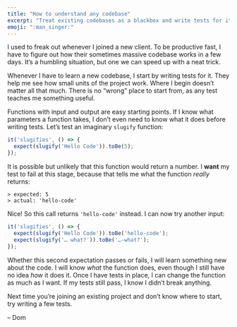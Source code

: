 ```yaml
---
title: "How to understand any codebase"
excerpt: "Treat existing codebases as a blackbox and write tests for it to understand its inner workings."
emoji: ":man_singer:"
---
```

I used to freak out whenever I joined a new client. To be productive fast, I have to figure out how their sometimes massive codebase works in a few days. It’s a humbling situation, but one we can speed up with a neat trick.

Whenever I have to learn a new codebase, I start by writing tests for it. They help me see how small units of the project work. Where I begin doesn’t matter all that much. There is no “wrong” place to start from, as any test teaches me something useful.

Functions with input and output are easy starting points. If I know what parameters a function takes, I don’t even need to know what it does before writing tests. Let’s test an imaginary `slugify` function:

```js
it('slugifies', () => {
  expect(slugify('Hello Code')).toBe(5);
});
```

It is possible but unlikely that this function would return a number. I **want** my test to fail at this stage, because that tells me what the function _really_ returns:

```
> expected: 5
> actual: 'hello-code'
```

Nice! So this call returns `'hello-code'` instead. I can now try another input:

```js
it('slugifies', () => {
  expect(slugify('Hello Code')).toBe('hello-code');
  expect(slugify('… what?')).toBe('…-what?');
});
```

Whether this second expectation passes or fails, I will learn something new about the code. I will know _what_ the function does, even though I still have no idea _how_ it does it. Once I have tests in place, I can change the function as much as I want. If my tests still pass, I know I didn’t break anything.

Next time you’re joining an existing project and don’t know where to start, try writing a few tests.

– Dom